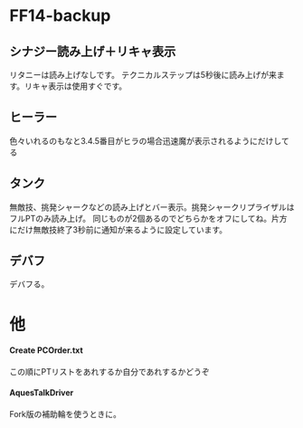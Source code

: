 # FF14-backup  
## シナジー読み上げ＋リキャ表示
リタニーは読み上げなしです。
テクニカルステップは5秒後に読み上げが来ます。リキャ表示は使用すぐです。

## ヒーラー
色々いれるのもなと3.4.5番目がヒラの場合迅速魔が表示されるようにだけしてる

## タンク
無敵技、挑発シャークなどの読み上げとバー表示。挑発シャークリプライザルはフルPTのみ読み上げ。
同じものが2個あるのでどちらかをオフにしてね。片方にだけ無敵技終了3秒前に通知が来るように設定しています。

## デバフ
デバフる。

# 他
#### Create PCOrder.txt
この順にPTリストをあれするか自分であれするかどうぞ
#### AquesTalkDriver
Fork版の補助輪を使うときに。
